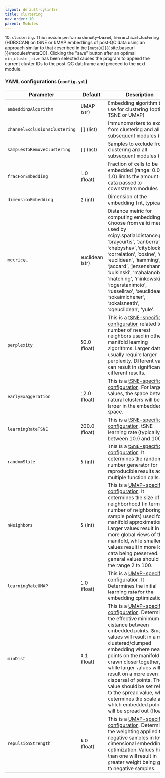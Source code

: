 ```yaml
---
layout: default-cylinter
title: clustering
nav_order: 10
parent: Modules
---
```


10\. `clustering`: This module performs density-based, hierarchical clustering (HDBSCAN) on tSNE or UMAP embeddings of post-QC data using an approach similar to that described in the [`metaQC`]({{ site.baseurl }}/modules/metaQC). Clicking the "save" button after an optimal `min_cluster_size` has been selected causes the program to append the current cluster IDs to the post-QC dataframe and proceed to the next module.

### YAML configurations (`config.yml`)

| Parameter | Default | Description |
| --- | --- | --- |
| `embeddingAlgorithm` | UMAP (str) | Embedding algorithm to use for clustering (options: TSNE or UMAP) |
| `channelExclusionsClustering` | [ ] (list) | Immunomarkers to exclude from clustering and all subsequent modules (strs) |
| `samplesToRemoveClustering` | [ ] (list) | Samples to exclude from clustering and all subsequent modules (strs). |
| `fracForEmbedding` | 1.0 (float) | Fraction of cells to be embedded (range: 0.0-1.0) limits the amount of data passed to downstream modules |
| `dimensionEmbedding` | 2 (int) | Dimension of the embedding (int, typically 2) |
| `metricQC` | euclidean (str) | Distance metric for computing embedding. Choose from valid metrics used by scipy.spatial.distance.pdist: ‘braycurtis’, ‘canberra’, ‘chebyshev’, ‘cityblock’, ‘correlation’, ‘cosine’, ‘dice’, ‘euclidean’, ‘hamming’, ‘jaccard’, ‘jensenshannon’, ‘kulsinski’, ‘mahalanobis’, ‘matching’, ‘minkowski’, ‘rogerstanimoto’, ‘russellrao’, ‘seuclidean’, ‘sokalmichener’, ‘sokalsneath’, ‘sqeuclidean’, ‘yule’. |
| `perplexity` | 50.0 (float) | This is a [tSNE-specific configuration](https://scikit-learn.org/stable/modules/generated/sklearn.manifold.TSNE.html) related to the number of nearest neighbors used in other manifold learning algorithms. Larger datasets usually require larger perplexity. Different values can result in significantly different results. |
| `earlyExaggeration` | 12.0 (float) | This is a [tSNE-specific configuration](https://scikit-learn.org/stable/modules/generated/sklearn.manifold.TSNE.html). For larger values, the space between natural clusters will be larger in the embedded space. |
| `learningRateTSNE` | 200.0 (float) | This is a [tSNE-specific configuration](https://scikit-learn.org/stable/modules/generated/sklearn.manifold.TSNE.html). tSNE learning rate (typically between 10.0 and 1000.0) |
| `randomState` | 5 (int) | This is a [tSNE-specific configuration](https://scikit-learn.org/stable/modules/generated/sklearn.manifold.TSNE.html). It determines the random number generator for reproducible results across multiple function calls. |
| `nNeighbors` | 5 (int) | This is a [UMAP-specific configuration](https://umap-learn.readthedocs.io/en/latest/api.html). It determines the size of local neighborhood (in terms of number of neighboring sample points) used for manifold approximation. Larger values result in more global views of the manifold, while smaller values result in more local data being preserved. In general values should be in the range 2 to 100. |
| `learningRateUMAP` | 1.0 (float) | This is a [UMAP-specific configuration](https://umap-learn.readthedocs.io/en/latest/api.html). It Determines the initial learning rate for the embedding optimization. |
| `minDist` | 0.1 (float) | This is a [UMAP-specific configuration](https://umap-learn.readthedocs.io/en/latest/api.html). Determines the effective minimum distance between embedded points. Smaller values will result in a more clustered/clumped embedding where nearby points on the manifold are drawn closer together, while larger values will result on a more even dispersal of points. The value should be set relative to the spread value, which determines the scale at which embedded points will be spread out (float). |
| `repulsionStrength` | 5.0 (float) | This is a [UMAP-specific configuration](https://umap-learn.readthedocs.io/en/latest/api.html). Determines the weighting applied to negative samples in low dimensional embedding optimization. Values higher than one will result in greater weight being given to negative samples. |

